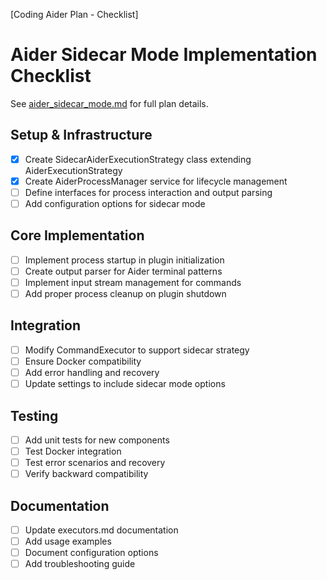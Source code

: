 [Coding Aider Plan - Checklist]
# Aider Sidecar Mode Implementation Checklist

See [aider_sidecar_mode.md](./aider_sidecar_mode.md) for full plan details.

## Setup & Infrastructure
- [x] Create SidecarAiderExecutionStrategy class extending AiderExecutionStrategy
- [x] Create AiderProcessManager service for lifecycle management
- [ ] Define interfaces for process interaction and output parsing
- [ ] Add configuration options for sidecar mode

## Core Implementation
- [ ] Implement process startup in plugin initialization
- [ ] Create output parser for Aider terminal patterns
- [ ] Implement input stream management for commands
- [ ] Add proper process cleanup on plugin shutdown

## Integration
- [ ] Modify CommandExecutor to support sidecar strategy
- [ ] Ensure Docker compatibility
- [ ] Add error handling and recovery
- [ ] Update settings to include sidecar mode options

## Testing
- [ ] Add unit tests for new components
- [ ] Test Docker integration
- [ ] Test error scenarios and recovery
- [ ] Verify backward compatibility

## Documentation
- [ ] Update executors.md documentation
- [ ] Add usage examples
- [ ] Document configuration options
- [ ] Add troubleshooting guide
